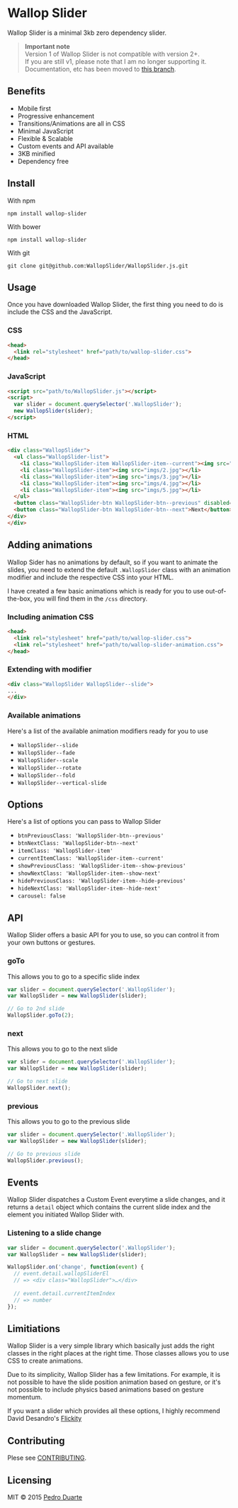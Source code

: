 # Wallop Slider

Wallop Slider is a minimal 3kb zero dependency slider.

> **Important note**<br> 
> Version 1 of Wallop Slider is not compatible with version 2+.<br>
> If you are still v1, please note that I am no longer supporting it. Documentation, etc has been moved to [this branch](https://github.com/WallopSlider/WallopSlider.js/tree/v1).


## Benefits
- Mobile first
- Progressive enhancement
- Transitions/Animations are all in CSS
- Minimal JavaScript
- Flexible & Scalable
- Custom events and API available
- 3KB minified
- Dependency free


## Install
With npm

```
npm install wallop-slider
```

With bower

```
npm install wallop-slider
```

With git

```
git clone git@github.com:WallopSlider/WallopSlider.js.git
```



## Usage
Once you have downloaded Wallop Slider, the first thing you need to do is include the CSS and the JavaScript.

### CSS
```html 
<head>
  <link rel="stylesheet" href="path/to/wallop-slider.css">
</head>
```

### JavaScript
```html
<script src="path/to/WallopSlider.js"></script>
<script>
  var slider = document.querySelector('.WallopSlider');
  new WallopSlider(slider);
</script>
```

### HTML
```html
<div class="WallopSlider">
  <ul class="WallopSlider-list">
    <li class="WallopSlider-item WallopSlider-item--current"><img src="imgs/1.jpg"></li>
    <li class="WallopSlider-item"><img src="imgs/2.jpg"></li>
    <li class="WallopSlider-item"><img src="imgs/3.jpg"></li>
    <li class="WallopSlider-item"><img src="imgs/4.jpg"></li>
    <li class="WallopSlider-item"><img src="imgs/5.jpg"></li>
  </ul>
  <button class="WallopSlider-btn WallopSlider-btn--previous" disabled="disabled">Previous</button>
  <button class="WallopSlider-btn WallopSlider-btn--next">Next</button>
</div>
</div>
```

## Adding animations
Wallop Sider has no animations by default, so if you want to animate the slides, you need to extend the default `.WallopSlider` class with an animation modifier and include the respective CSS into your HTML.<br>

I have created a few basic animations which is ready for you to use out-of-the-box, you will find them in the `/css` directory.

### Including animation CSS
```html
<head>
  <link rel="stylesheet" href="path/to/wallop-slider.css">
  <link rel="stylesheet" href="path/to/wallop-slider-animation.css">
</head>
```

### Extending with modifier
```html
<div class="WallopSlider WallopSlider--slide">
...
</div>
```

### Available animations
Here's a list of the available animation modifiers ready for you to use
- `WallopSlider--slide`
- `WallopSlider--fade`
- `WallopSlider--scale`
- `WallopSlider--rotate`
- `WallopSlider--fold`
- `WallopSlider--vertical-slide`

## Options
Here's a list of options you can pass to Wallop Slider
- `btnPreviousClass: 'WallopSlider-btn--previous'`
- `btnNextClass: 'WallopSlider-btn--next'`
- `itemClass: 'WallopSlider-item'`
- `currentItemClass: 'WallopSlider-item--current'`
- `showPreviousClass: 'WallopSlider-item--show-previous'`
- `showNextClass: 'WallopSlider-item--show-next'`
- `hidePreviousClass: 'WallopSlider-item--hide-previous'`
- `hideNextClass: 'WallopSlider-item--hide-next'`
- `carousel: false`

## API
Wallop Slider offers a basic API for you to use, so you can control it from your own buttons or gestures.

### goTo
This allows you to go to a specific slide index
```js
var slider = document.querySelector('.WallopSlider');
var WallopSlider = new WallopSlider(slider);

// Go to 2nd slide
WallopSlider.goTo(2);
```

### next
This allows you to go to the next slide
```js
var slider = document.querySelector('.WallopSlider');
var WallopSlider = new WallopSlider(slider);

// Go to next slide
WallopSlider.next();
```

### previous
This allows you to go to the previous slide
```js
var slider = document.querySelector('.WallopSlider');
var WallopSlider = new WallopSlider(slider);

// Go to previous slide
WallopSlider.previous();
```

## Events
Wallop Slider dispatches a Custom Event everytime a slide changes, and it returns a `detail` object which contains the current slide index and the element you initiated Wallop Slider with.

### Listening to a slide change
```js
var slider = document.querySelector('.WallopSlider');
var WallopSlider = new WallopSlider(slider);

WallopSlider.on('change', function(event) {
  // event.detail.wallopSliderEl
  // => <div class="WallopSlider">…</div>
  
  // event.detail.currentItemIndex
  // => number
});
```

## Limitiations
Wallop Slider is a very simple library which basically just adds the right classes in the right places at the right time. Those classes allows you to use CSS to create animations.

Due to its simplicity, Wallop Slider has a few limitations. For example, it is not possible to have the slide position animation based on gesture, or it's not possible to include physics based animations based on gesture momentum.

If you want a slider which provides all these options, I highly recommend David Desandro's [Flickity](http://flickity.metafizzy.co/)

## Contributing
Plese see [CONTRIBUTING](#).

## Licensing
MIT © 2015 [Pedro Duarte](http://pedroduarte.me)
